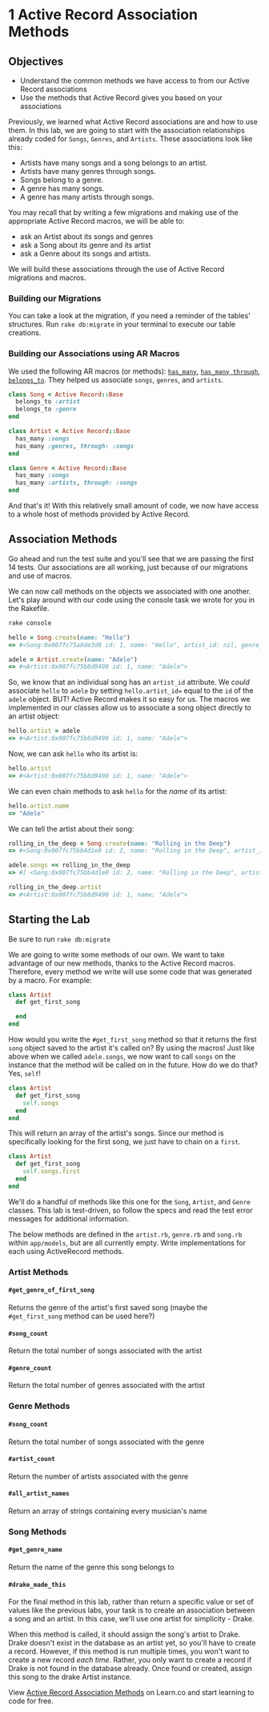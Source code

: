 # 1 Active Record Association Methods

## Objectives

- Understand the common methods we have access to from our Active Record
   associations
- Use the methods that Active Record gives you based on your associations

Previously, we learned what Active Record associations are and how to use them.
In this lab, we are going to start with the association relationships already
coded for `Songs`, `Genres`, and `Artists`. These associations look like this:

- Artists have many songs and a song belongs to an artist.
- Artists have many genres through songs.
- Songs belong to a genre.
- A genre has many songs.
- A genre has many artists through songs.

You may recall that by writing a few migrations and making use of the
appropriate Active Record macros, we will be able to:

- ask an Artist about its songs and genres
- ask a Song about its genre and its artist
- ask a Genre about its songs and artists.

We will build these associations through the use of Active Record migrations and
macros.

### Building our Migrations

You can take a look at the migration, if you need a reminder of the tables'
structures. Run `rake db:migrate` in your terminal to execute our table
creations.

### Building our Associations using AR Macros

We used the following AR macros (or methods): [`has_many`][], [`has_many
through`][], [`belongs_to`][]. They helped us associate `songs`, `genres`, and
`artists`.

[`has_many`]: http://guides.rubyonrails.org/association_basics.html#the-has-many-association
[`has_many through`]: http://guides.rubyonrails.org/association_basics.html#the-has-many-through-association
[`belongs_to`]: http://guides.rubyonrails.org/association_basics.html#the-belongs-to-association

```ruby
class Song < Active Record::Base
  belongs_to :artist
  belongs_to :genre
end
```

```ruby
class Artist < Active Record::Base
  has_many :songs
  has_many :genres, through: :songs
end
```

```ruby
class Genre < Active Record::Base
  has_many :songs
  has_many :artists, through: :songs
end
```

And that's it! With this relatively small amount of code, we now have access to
a whole host of methods provided by Active Record.

## Association Methods

Go ahead and run the test suite and you'll see that we are passing the first 14
tests. Our associations are all working, just because of our migrations and use
of macros.

We can now call methods on the objects we associated with one another. Let's
play around with our code using the console task we wrote for you in the
Rakefile.

```bash
rake console
```

```ruby
hello = Song.create(name: "Hello")
=> #<Song:0x007fc75a8de3d8 id: 1, name: "Hello", artist_id: nil, genre_id: nil>
```

```ruby
adele = Artist.create(name: "Adele")
=> #<Artist:0x007fc75b8d9490 id: 1, name: "Adele">
```

So, we know that an individual song has an `artist_id` attribute. We *could*
associate `hello` to `adele` by setting `hello.artist_id=` equal to the `id` of
the `adele` object. BUT! Active Record makes it so easy for us. The macros we
implemented in our classes allow us to associate a song object directly to an
artist object:

```ruby
hello.artist = adele
=> #<Artist:0x007fc75b8d9490 id: 1, name: "Adele">
```

Now, we can ask `hello` who its artist is:

```ruby
hello.artist
=> #<Artist:0x007fc75b8d9490 id: 1, name: "Adele">
```

We can even chain methods to ask `hello` for the *name* of its artist:

```ruby
hello.artist.name
=> "Adele"
```

We can tell the artist about their song:

```ruby
rolling_in_the_deep = Song.create(name: "Rolling in the Deep")
=> #<Song:0x007fc75bb4d1e0 id: 2, name: "Rolling in the Deep", artist_id: nil, genre_id: nil>
```

```ruby
adele.songs << rolling_in_the_deep
=> #[ <Song:0x007fc75bb4d1e0 id: 2, name: "Rolling in the Deep", artist_id: 1, genre_id: nil> ]

rolling_in_the_deep.artist
=> #<Artist:0x007fc75b8d9490 id: 1, name: "Adele">
```

## Starting the Lab

Be sure to run `rake db:migrate`

We are going to write some methods of our own. We want to take advantage of our
new methods, thanks to the Active Record macros. Therefore, every method we write
will use some code that was generated by a macro. For example:

```ruby
class Artist
  def get_first_song

  end
end
```

How would you write the `#get_first_song` method so that it returns the first
`song` object saved to the artist it's called on? By using the macros! Just like
above when we called `adele.songs`, we now want to call `songs` on the instance
that the method will be called on in the future. How do we do that? Yes, `self`!

```ruby
class Artist
  def get_first_song
    self.songs
  end
end
```

This will return an array of the artist's songs. Since our method is
specifically looking for the first song, we just have to chain on a `first`.

```ruby
class Artist
  def get_first_song
    self.songs.first
  end
end
```

We'll do a handful of methods like this one for the `Song`, `Artist`, and
`Genre` classes. This lab is test-driven, so follow the specs and read the test
error messages for additional information.

The below methods are defined in the `artist.rb`, `genre.rb` and `song.rb`
within `app/models`, but are all currently empty. Write implementations for each
using ActiveRecord methods.

### Artist Methods

#### `#get_genre_of_first_song`

Returns the genre of the artist's first saved song (maybe the `#get_first_song` method can be used here?)

#### `#song_count`

Return the total number of songs associated with the artist

#### `#genre_count`

Return the total number of genres associated with the artist

### Genre Methods

#### `#song_count`

Return the total number of songs associated with the genre

#### `#artist_count`

Return the number of artists associated with the genre

#### `#all_artist_names`

Return an array of strings containing every musician's name

### Song Methods

#### `#get_genre_name`

Return the name of the genre this song belongs to

#### `#drake_made_this`

For the final method in this lab, rather than return a specific value or set of
values like the previous labs, your task is to create an association between
a song and an artist. In this case, we'll use one artist for simplicity - Drake.

When this method is called, it should assign the song's artist to Drake.
Drake doesn't exist in the database as an artist yet, so you'll have to
create a record. However, if this method is run multiple times, you won't want
to create a new record _each time_. Rather, you only want to create a record
if Drake is not found in the database already. Once found or created, assign
this song to the drake Artist instance.

<p data-visibility='hidden'>View <a href='https://learn.co/lessons/Active-Record-Association-Methods' title='Active Record Association Methods'>Active Record Association Methods</a> on Learn.co and start learning to code for free.</p>

